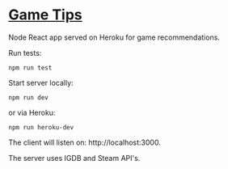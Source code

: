 # [Game Tips](http://hookmeupwithagame.herokuapp.com/)

Node React app served on Heroku for game recommendations.

Run tests:
```
npm run test
```

Start server locally:
```
npm run dev
```
or via Heroku:
```
npm run heroku-dev
```
The client will listen on: http://localhost:3000.

The server uses IGDB and Steam API's.
